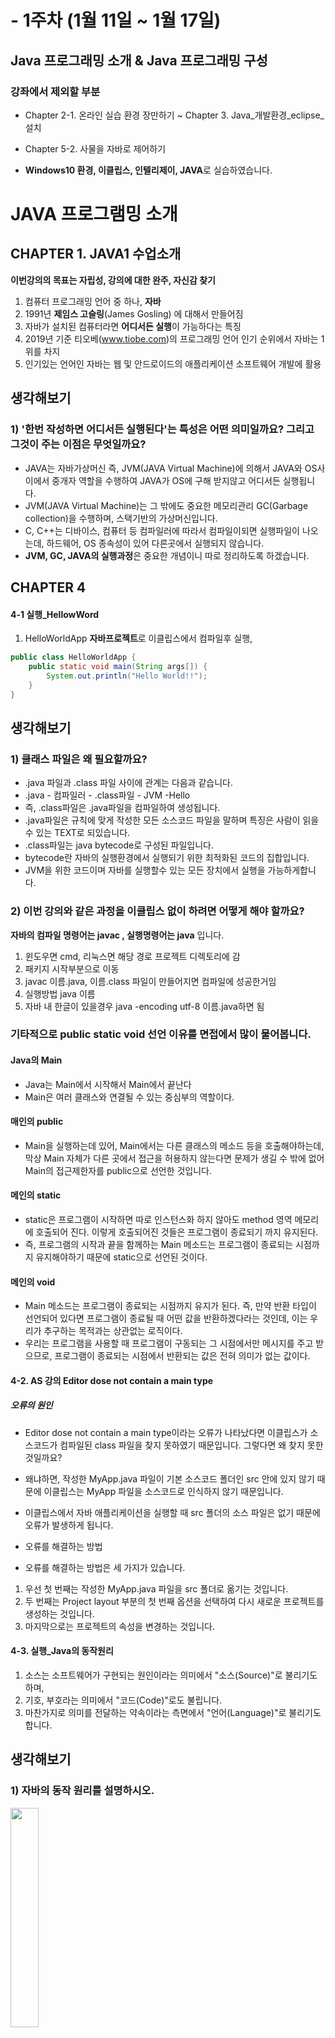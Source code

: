 
# - 1주차 (1월 11일 ~ 1월 17일)
## Java 프로그래밍 소개 & Java 프로그래밍 구성

### 강좌에서 제외할 부분
- Chapter 2-1. 온라인 실습 환경 장만하기 ~ Chapter 3. Java_개발환경_eclipse_설치
- Chapter 5-2. 사물을 자바로 제어하기

- **Windows10 환경, 이클립스, 인텔리제이, JAVA**로 실습하였습니다.

# JAVA 프로그램밍 소개

## CHAPTER 1. JAVA1 수업소개

**이번강의의 목표는 자립성, 강의에 대한 완주, 자신감 찾기**

1. 컴퓨터 프로그래밍 언어 중 하나, **자바**
2. 1991년 **제임스 고슬링**(James Gosling) 에 대해서 만들어짐
3. 자바가 설치된 컴퓨터라면 **어디서든 실행**이 가능하다는 특징
4. 2019년 기준 티오베(www.tiobe.com)의 프로그래밍 언어 인기 순위에서 자바는 1위를 차지
5. 인기있는 언어인 자바는 웹 및 안드로이드의 애플리케이션 소프트웨어 개발에 활용

## 생각해보기 
### 1) '한번 작성하면 어디서든 실행된다'는 특성은 어떤 의미일까요? 그리고 그것이 주는 이점은 무엇일까요?
- JAVA는 자바가상머신 즉, JVM(JAVA Virtual Machine)에 의해서 JAVA와 OS사이에서 중개자 역할을 수행하여 JAVA가 OS에 구해 받지않고 어디서든 실행됩니다.
- JVM(JAVA Virtual Machine)는 그 밖에도 중요한 메모리관리 GC(Garbage collection)을 수행하며, 스택기반의 가상머신입니다.
- C, C++는 디바이스, 컴퓨터 등 컴파일러에 따라서 컴파일이되면 실행파일이 나오는데, 하드웨어, OS 종속성이 있어 다른곳에서 실행되지 않습니다.
- **JVM, GC, JAVA의 실행과정**은 중요한 개념이니 따로 정리하도록 하겠습니다. 

## CHAPTER 4

#### 4-1 실행_HellowWord

1. HelloWorldApp **자바프로젝트**로 이클립스에서 컴파일후 실행, 

``` java
public class HelloWorldApp {
    public static void main(String args[]) {
        System.out.println("Hello World!!");
    }
}
```

## 생각해보기  
### 1) 클래스 파일은 왜 필요할까요?

- .java 파일과 .class 파일 사이에 관계는 다음과 같습니다.
- .java - 컴파일러 - .class파일 - JVM -Hello
- 즉, .class파일은 .java파일을 컴파일하여 생성됩니다.
- .java파일은 규칙에 맞게 작성한 모든 소스코드 파일을 말하며 특징은 사람이 읽을수 있는 TEXT로 되있습니다.
- .class파일는 java bytecode로 구성된 파일입니다.
- bytecode란 자바의 실행환경에서 실행되기 위한 최적화된 코드의 집합입니다.
- JVM을 위한 코드이며 자바를 실행할수 있는 모든 장치에서 실행을 가능하게합니다.


### 2) 이번 강의와 같은 과정을 이클립스 없이 하려면 어떻게 해야 할까요?

**자바의 컴파일 명령어는 javac , 실행명령어는 java** 입니다.
1. 윈도우면 cmd, 리눅스면 해당 경로 프로젝트 디렉토리에 감
2. 패키지 시작부분으로 이동
3. javac 이름.java, 이름.class 파일이 만들어지면 컴파일에 성공한거임 
4. 실행방법 java 이름
5. 자바 내 한글이 있을경우 java -encoding utf-8 이름.java하면 됨


### 기타적으로 public static void 선언 이유를 면접에서 많이 물어봅니다.
#### Java의 Main 
- Java는 Main에서 시작해서 Main에서 끝난다
- Main은 여러 클래스와 연결될 수 있는 중심부의 역할이다.
 
#### 매인의 public
- Main을 실행하는데 있어, Main에서는 다른 클래스의 메소드 등을 호출해야하는데, 막상 Main 자체가 다른 곳에서 접근을 허용하지 않는다면 문제가 생길 수 밖에 없어 Main의 접근제한자를 public으로 선언한 것입니다.
 
#### 메인의 static
- static은 프로그램이 시작하면 따로 인스턴스화 하지 않아도 method 영역 메모리에 호출되어 진다. 이렇게 호출되어진 것들은 프로그램이 종료되기 까지 유지된다.
- 즉, 프로그램의 시작과 끝을 함께하는 Main 메소드는 프로그램이 종료되는 시점까지 유지해야하기 때문에 static으로 선언된 것이다.
 
#### 메인의 void
- Main 메소드는 프로그램이 종료되는 시점까지 유지가 된다. 즉, 만약 반환 타입이 선언되어 있다면 프로그램이 종료될 때 어떤 값을 반환하겠다라는 것인데, 이는 우리가 추구하는 목적과는 상관없는 로직이다.
- 우리는 프로그램을 사용할 때 프로그램이 구동되는 그 시점에서만 메시지를 주고 받으므로, 프로그램이 종료되는 시점에서 반환되는 값은 전혀 의미가 없는 값이다.
 

#### 4-2. AS 강의 Editor dose not contain a main type

##### 오류의 원인
- Editor dose not contain a main type이라는 오류가 나타났다면 이클립스가 소스코드가 컴파일된 class 파일을 찾지 못하였기 때문입니다. 그렇다면 왜 찾지 못한 것일까요?
- 왜냐하면, 작성한 MyApp.java 파일이 기본 소스코드 폴더인 src 안에 있지 않기 때문에 이클립스는 MyApp 파일을 소스코드로 인식하지 않기 때문입니다.
- 이클립스에서 자바 애플리케이션을 실행할 때 src 폴더의 소스 파일은 없기 때문에 오류가 발생하게 됩니다.

- 오류를 해결하는 방법
- 오류를 해결하는 방법은 세 가지가 있습니다.
1.  우선 첫 번째는 작성한 MyApp.java 파일을 src 폴더로 옮기는 것입니다.
2. 두 번째는 Project layout 부분의 첫 번째 옵션을 선택하여 다시 새로운 프로젝트를 생성하는 것입니다.
3. 마지막으로는 프로젝트의 속성을 변경하는 것입니다.

 
#### 4-3. 실행_Java의 동작원리

1. 소스는 소프트웨어가 구현되는 원인이라는 의미에서 "소스(Source)"로 불리기도 하며,
2. 기호, 부호라는 의미에서 "코드(Code)"로도 불립니다.
3. 마찬가지로 의미를 전달하는 약속이라는 측면에서 "언어(Language)"로 불리기도 합니다.

## 생각해보기  
### 1) 자바의 동작 원리를 설명하시오.

<div>
<img src="https://github.com/heonilp/study/blob/master/JAVA%20study/1.%20Java%20%ED%94%84%EB%A1%9C%EA%B7%B8%EB%9E%98%EB%B0%8D%20%EC%86%8C%EA%B0%9C%20%26%20Java%20%ED%94%84%EB%A1%9C%EA%B7%B8%EB%9E%98%EB%B0%8D%20%EA%B5%AC%EC%84%B1/pc/javarun.jpg" width="30%"></img>
</div>

- java 파일의 형태로 소스 코드를 작성하면, 컴파일 과정을 거쳐 JVM(Java Virtual Machine, 자바 가상 머신)이 알아들을 수 있는 class 파일로 변환됩니다.
- 이클립스에서는 자바 파일을 저장할 때 컴파일을 하여 class 파일로 저장합니다.
- 이클립스에서 실행 버튼을 누르게 되면 JVM에서 class 파일을 읽어들입니다.
- JVM은 class 파일을 읽고서 그대로 컴퓨터를 동작시키게 됩니다.
 
### 2) 왜 자바의 실행 과정 중에 JVM이 끼어있는 것일까요? 컴파일을 거쳐 바로 컴퓨터를 실행시키는 것은 안될까요?

#### 참고
- https://asfirstalways.tistory.com/158

## CHAPTER 5 Hello Java World

#### 5-1. 데스크톱 애플리케이션 만들기

- swing 패키지로 GUI 창에 Hello World!! 띄우기 실습

- 다음과 같이 실습 하였습니다.
<div>
<img src="https://github.com/heonilp/study/blob/master/JAVA%20study/1.%20Java%20%ED%94%84%EB%A1%9C%EA%B7%B8%EB%9E%98%EB%B0%8D%20%EC%86%8C%EA%B0%9C%20%26%20Java%20%ED%94%84%EB%A1%9C%EA%B7%B8%EB%9E%98%EB%B0%8D%20%EA%B5%AC%EC%84%B1/pc/swing.JPG" width="50%"></img>
</div>

#### 5-3. 안드로이드 애플리케이션 만들기

- 실습이 아니므로 강의보고 넘어갔습니다.

### QUiZ 1 정리

#### Quiz 1 10문항

<div>
<img src="https://github.com/heonilp/study/blob/master/JAVA%20study/1.%20Java%20%ED%94%84%EB%A1%9C%EA%B7%B8%EB%9E%98%EB%B0%8D%20%EC%86%8C%EA%B0%9C%20%26%20Java%20%ED%94%84%EB%A1%9C%EA%B7%B8%EB%9E%98%EB%B0%8D%20%EA%B5%AC%EC%84%B1/pc/quiz1.JPG" width="30%"></img>
</div>

1. 다음 중 Java 프로그램 개발을 위한 개발 환경을 제공해주는 프로그램은 어떤 것일까요? Eclipse
2. 다음 중 HelloWorldApp.java 파일 안에 있는 Class 이름은 어떻게 생성되어야 할까요? HelloWorldApp
3. 다음 중 Java 프로그램이 맨먼저 실행하는 메서드는 무엇일까요? main
4. 다음 코드는 어떤 결과를 출력하게 될까요? System.out.println("Java with me!"); Java with me!
5. 다음 중 Java 라는 언어 문법에 만들어진 소스 코드 파일은 어떤 것일까요? main.java
6. Java 파일을 기계가 이해할 수 있도록 .class 파일로 바꾸는 과정을 무엇이라 할까요? 컴파일
7. 다음 중 Java 프로그램을 동작시키도록 실행환경을 만들어주는 프로그램은 무엇일까요? Java Virtual Machine (JVM)
8. 다음 중 Java 로 만들 수 있는 것은 무엇이 있을까요? 항목전부 (데스크탑 프로그램, 모바일 어플, IoT제어 프로그램)
9. 사물을 프로그램으로 제어할 수 있는 기술을 뭐라고 할까요? Internet of Things
10. 다음 중 안드로이드 어플리케이션을 기본으로 개발할 수 있는 툴은 무엇일까요? Android Studio


# JAVA 프로그래밍 구성

## CHAPTER 6, 7

#### 6-1. 데이터와 연산

- 컴퓨터는 데이터를 가지고 연산을 하는 기계라고 할 수 있습니다.
- 자바와 같은 컴퓨터 프로그래밍 언어를 배워서 사용하는 것은 컴퓨터에게 데이터를 가지고 우리가 원하는 대로 연산을 시킬 수 있게 하는 것이라고 할 수 있습니다.

#### 예를 들면 다음과 같은 데이터 종류가 있습니다.

1. 숫자(Numbers)
2. 문자열(String)
3. 영상/소리/기타 등등
 
## 생각해보기 (개인적인 생각입니다.)

### 1) 이번에 언급된 데이터 타입 이외에 어떤 데이터 타입이 필요하다고 생각하나요?
- 앞서 강의해서 말한 것처럼 숫자에 대한 데이터 타입이 필요하며
- 문자열을 담을 수 있는 공간, 파일을 관리할수 있는 타입, 통신을 관리할 수 있게 소켓을 관리 할수 있는 데이터타입 등등 이 필요할 것같습니다.

### 2) 앞서 생각한 데이터 타입에 어떤 연산작업이 필요하다고 생각하나요?
- 숫자 같은 경우는 사칙연산이 필요하며, 문자열 같은 것은 짤라주거나 합쳐주고, 파싱같은 것이 필요해보입니다.
- 소리나 영상같은 것은 필터링할 수 있는 연산이 필요해보입니다.

#### 6-2. 데이터 타입

#### 숫자와 문자 데이터 타입과 연산

#### 숫자
- 자바에서 숫자는 다른 기호와 함께 입력하지 않고 그대로 입력합니다.
- +연산자는 덧셈의 연산을 수행합니다.
 
#### 문자
- 자바에서 문자열은 쌍따옴표("") 안에 적습니다.
- +연산자는 결합의 연산을 수행합니다.
- 문자열 간에는 * 연산자를 사용할 수 없습니다.
- length 연산은 문자열의 길이를 반환합니다.

1. Data_and_operation **자바프로젝트**로 이클립스에서 컴파일후 실행
- Datatype.java

``` java
public class Datatype{
    public static void main(String[] args) {
        System.out.println(6); // Number
        System.out.println("six"); // String
         
        System.out.println("6"); // String 6
         
        System.out.println(6+6); // 12
        System.out.println("6"+"6"); // 66
         
        System.out.println(6*6); // 36
//      System.out.println("6"*"6");
         
        System.out.println("1111".length()); // 4
//      System.out.println(1111.length());
    }
}
```

## 생각해보기 

### 1) 숫자에서는 +와 *와 같은 연산자를 사용했는데 문자열에서는 연산은 수행하기 위해 .length()와 같은 형식을 사용했습니다. 숫자에도 연산자 이외의 형식을 가지는 연산 종류가 있을까요?
- 위에서 말하지 않은 절대값, 제곱, -(뺴기) /(니누기) %(몫), 버림, 반올림, 올림 등 여러가지 있습니다.
- 자바는 ^라는 기호를 제곱을 구할 때 쓰지 않기 때문에 Math.pow를 사용합니다.

### 2) 문자열에서 쓸 수 있는 다른 연산은 어떤 것들이 있을까요?
- String을 쓸때, a + b 묶으면 문자열이 두개가 묶여진다.

#### 6-3. 숫자와 연산

- 핵심 단어 : Math 클래스
- 전에 생성했던 Data_and_operation 프로젝트에서 진행
``` java
public class Number {
    public static void main(String[] args) {
        // Operator
        System.out.println(6 + 2); // 8
        System.out.println(6 - 2); // 4
        System.out.println(6 * 2); // 12
        System.out.println(6 / 2); // 3
 
        System.out.println(Math.PI); // 3.141592653589793
        System.out.println(Math.floor(Math.PI));
        System.out.println(Math.ceil(Math.PI));
    }
}
```

## 생각해보기 

### 1) PI, floor, ceil이외에 Math에서 제공하는 기능이 어떤 것들이 있는지 찾아보고 댓글로 공유해 보세요
- max, min pow, sqrt, sin cos, tan random, abs 등 제공하는 기능 들 이 많습니다.[Math 클래스 기능들](http://www.tcpschool.com/java/java_api_math)

#### 6-4. 문자열의 표현

##### 핵심 단어
- 문자(character) 자료형
- 문자열 리터럴
- 이스케이프 

> 문자열(String)과 문자(Character)
```
문자열은 문자의 나열입니다. 문자는 따옴표('') 안에 입력하여 표현하는데, 한 개의 문자만 포함할 수 있습니다.
문자는 오직 한 개의 문자만 포함될 수 있지만, 문자열은 1개 이상의 문자들도 포함할 수 있습니다.
```
 
> 이스케이프 기호
``` 
이스케이프 기호는 줄바꿈 기호나 쌍따옴표와 같은 특수한 기호를 문자열에 넣기 위해 사용합니다.
이스케이프 기호는 역슬래시(\)로 입력할 때는 키보드 상의 원화 기호(\)로 입력하면 됩니다.
이스케이프 기호는 특정 문자와 결합하여 제어문자로 기능하기도 하고, 쌍따옴표와 같은 특수한 문자와 결합하여 특수한 문자가 일반 문자라고 나타내 주는 역할을 합니다.
문자열에서 줄바꿈을 하고 싶을 때 문자열 사이에서 바로 줄바꿈을 하면 문법상의 오류가 생기게 됩니다.
그렇다면 줄바꿈을 하기 위해서는 어떻게 해야 할까요? \n을 줄을 바꾸고 싶은 위치에 삽입하면 됩니다.
쌍따옴표를 문자열에 입력하고자 할 때에도 쌍따옴표 앞에 역슬래시를 삽입합니다.
```

``` java
public class StringApp {
    public static void main(String[] args) {
         
        // Character VS String 
        System.out.println("Hello World"); // String
        System.out.println('H'); // Character
        System.out.println("H"); 
     
        System.out.println("Hello "+ "World");
         
        // new line
        System.out.println("Hello \nWorld");
         
        // escape
        System.out.println("Hello \"World\"");// Hello "World"
    }
}
```

## 생각해보기 

### 1) \n과 같은 제어문자들은 왜 생겨나게 된 것일까요?

### 2) \n 이외의 다른 제어문자들은 어떤 것이 있을까요?

#### 6-5. 문자열 다루기

#### 7. 작심삼일공학


## CHAPTER 8

#### 8-1. 변수의 정의

#### 8-2. 변수의 효용

#### 8-3. 데이터 타입의 변환 - casting


## CHAPTER 9, 10

#### 9-1. 프로그래밍이란 무엇인가

#### 9-2. 프로그램 만들기 - IoT 라이브러리 설치하기

#### 9-3. IoT 프로그램 만들기

#### 10. 디버거

### QUiZ 2 정리

